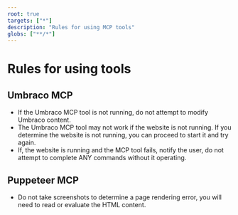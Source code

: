 ```yaml
---
root: true
targets: ["*"]
description: "Rules for using MCP tools"
globs: ["**/*"]
---
```


# Rules for using tools

## Umbraco MCP

* If the Umbraco MCP tool is not running, do not attempt to modify Umbraco content.
* The Umbraco MCP tool may not work if the website is not running. If you determine the website is not running, you can proceed to start it and try again.
* If, the website is running and the MCP tool fails, notify the user, do not attempt to complete ANY commands without it operating.

## Puppeteer MCP

* Do not take screenshots to determine a page rendering error, you will need to read or evaluate the HTML content.